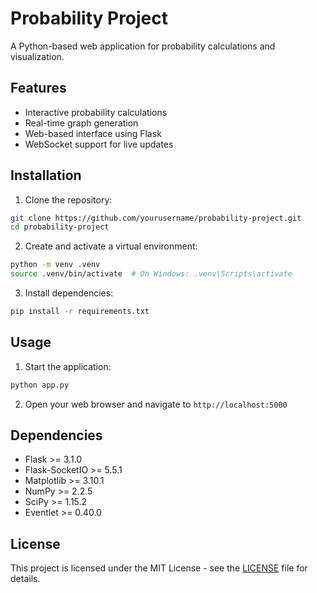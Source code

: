 # Probability Project

A Python-based web application for probability calculations and visualization.

## Features

- Interactive probability calculations
- Real-time graph generation
- Web-based interface using Flask
- WebSocket support for live updates

## Installation

1. Clone the repository:
```bash
git clone https://github.com/yourusername/probability-project.git
cd probability-project
```

2. Create and activate a virtual environment:
```bash
python -m venv .venv
source .venv/bin/activate  # On Windows: .venv\Scripts\activate
```

3. Install dependencies:
```bash
pip install -r requirements.txt
```

## Usage

1. Start the application:
```bash
python app.py
```

2. Open your web browser and navigate to `http://localhost:5000`

## Dependencies

- Flask >= 3.1.0
- Flask-SocketIO >= 5.5.1
- Matplotlib >= 3.10.1
- NumPy >= 2.2.5
- SciPy >= 1.15.2
- Eventlet >= 0.40.0

## License

This project is licensed under the MIT License - see the [LICENSE](LICENSE) file for details. 